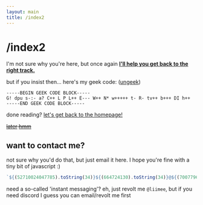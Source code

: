```yaml
---
layout: main
title: /index2
---
```


# /index2

I'm not sure why you're here, but once again **[I'll help you get back to the right track.](https://electogenius.vercel.app)**

but if you insist then... here's my geek code: ([ungeek](http://www.joereiss.net/geek/ungeek.cgi?code=-----BEGIN%20GEEK%20CODE%20BLOCK-----%0AG!%20dpu%20s-%3A-%20a%3F%20C%2B%2B%20L%20P%20L%2B%2B%20E---%20W%2B%2B%20N*%20w%2B%2B%2B%2B%2B%20t-%20R-%20tv%2B%2B%20b%2B%2B%2B%20DI%20h%2B%2B%0A-----END%20GEEK%20CODE%20BLOCK-----))
```
-----BEGIN GEEK CODE BLOCK-----
G! dpu s-:- a? C++ L P L++ E--- W++ N* w+++++ t- R- tv++ b+++ DI h++
-----END GEEK CODE BLOCK-----
```

done reading? [let's get back to the homepage!](https://electogenius.vercel.app)

~~<a href="/later">later</a> <a href="/hmm">hmm</a>~~

## want to contact me?

not sure why you'd do that, but just email it here. I hope you're fine with a tiny bit of javascript :)

```js
`${(52710024047785).toString(34)}${(664724130).toString(34)}@${(700779688).toString(34)}.email`
```

need a so-called 'instant messaging'? eh, just revolt me `@liimee`, but if you need discord I guess you can email/revolt me first
